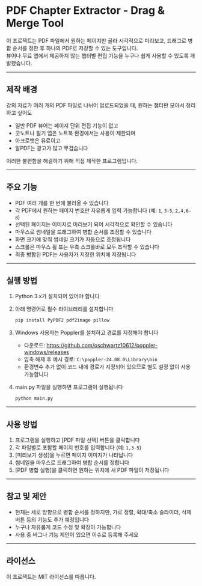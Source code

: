 # PDF Chapter Extractor - Drag & Merge Tool

이 프로젝트는 PDF 파일에서 원하는 페이지만 골라 시각적으로 미리보고, 드래그로 병합 순서를 정한 후 하나의 PDF로 저장할 수 있는 도구입니다.  
뷰어나 무료 앱에서 제공하지 않는 챕터별 편집 기능을 누구나 쉽게 사용할 수 있도록 개발했습니다.

---

## 제작 배경

강의 자료가 여러 개의 PDF 파일로 나뉘어 업로드되었을 때, 원하는 챕터만 모아서 정리하고 싶어도  
- 일반 PDF 뷰어는 페이지 단위 편집 기능이 없고  
- 굿노트나 필기 앱은 노트북 환경에서는 사용이 제한되며  
- 아크로뱃은 유료이고  
- 알PDF는 광고가 많고 무겁습니다  

이러한 불편함을 해결하기 위해 직접 제작한 프로그램입니다.

---

## 주요 기능

- PDF 여러 개를 한 번에 불러올 수 있습니다  
- 각 PDF에서 원하는 페이지 번호만 자유롭게 입력 가능합니다 (예: `1`, `3-5`, `2,4,6-8`)  
- 선택된 페이지는 이미지로 미리보기 되어 시각적으로 확인할 수 있습니다  
- 마우스로 썸네일을 드래그하여 병합 순서를 조정할 수 있습니다  
- 화면 크기에 맞춰 썸네일 크기가 자동으로 조정됩니다  
- 스크롤은 마우스 휠 또는 우측 스크롤바로 모두 조작할 수 있습니다  
- 최종 병합된 PDF는 사용자가 지정한 위치에 저장됩니다

---

## 실행 방법

1. Python 3.x가 설치되어 있어야 합니다
2. 아래 명령어로 필수 라이브러리를 설치합니다

    ```bash
    pip install PyPDF2 pdf2image pillow

3. Windows 사용자는 Poppler를 설치하고 경로를 지정해야 합니다  
   - 다운로드: https://github.com/oschwartz10612/poppler-windows/releases  
   - 압축 해제 후 예시 경로: `C:\poppler-24.08.0\Library\bin`  
   - 환경변수 추가 없이 코드 내에 경로가 지정되어 있으므로 별도 설정 없이 사용 가능합니다

4. main.py 파일을 실행하면 프로그램이 실행됩니다

    ```bash
    python main.py

---

## 사용 방법

1. 프로그램을 실행하고 [PDF 파일 선택] 버튼을 클릭합니다  
2. 각 파일별로 포함할 페이지 번호를 입력합니다 (예: `1,3-5`)  
3. [미리보기 생성]을 누르면 페이지 이미지가 나타납니다  
4. 썸네일을 마우스로 드래그하여 병합 순서를 정합니다  
5. [PDF 병합 실행]을 클릭하면 원하는 위치에 새 PDF 파일이 저장됩니다

---

## 참고 및 제안

- 현재는 세로 방향으로 병합 순서를 정하지만, 가로 정렬, 확대/축소 슬라이더, 삭제 버튼 등의 기능도 추가 예정입니다  
- 누구나 자유롭게 코드 수정 및 확장이 가능합니다  
- 사용 중 버그나 기능 제안이 있으면 이슈로 등록해 주세요

---

## 라이선스

이 프로젝트는 MIT 라이선스를 따릅니다.

